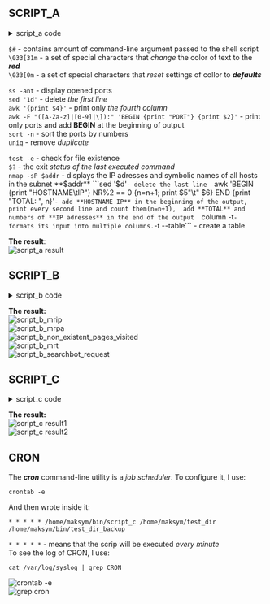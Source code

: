 SCRIPT_A
---------

<details><summary>script_a code</summary>

```
#!/bin/bash

function find_open_ports() {
        ss -ant | sed '1d' | awk '{print $4}' | awk -F "([A-Za-z]|[0-9]|\]):" 'BEGIN {print "PORT"} {print $2}' | sort -n | uniq
}

function check_install_nmap() {
        test -e /usr/bin/nmap
        if [ "$?" == "false" ]
        then
                echo "nmap is NOT installed. Start installind"
                sudo apt install nmap
        fi
}

function find_ip() {
        addr=$1
        nmap -sP $addr | sed '$d' | awk 'BEGIN {print "HOSTNAME\tIP"} NR%2 == 0 {n=n+1; print $5"\t" $6} END {print "TOTAL: ", n}' | column -t
}


if [ "$#" == "0" ]
then
        echo -e "\033[31m$0""\033[0m has 2 keys:"
        echo "The --all key displays the IP adresses and symblic names of all hosts in the current subnet"
        echo "The --target key displays a list of open system TCP ports"
elif [ "$1" == "--all" ]
then
        echo -e "\033[32mNext ports are opened:\033[0m"
        find_open_ports
elif [ "$1" == "--target" ]
then
        check_install_nmap
        echo -e "\033[32mThey are such hosts in the network:\033[0m"
        find_ip $2
else
        echo -e "There is\033[31m no \033[0m$1 key"
fi

exit 0
```

-------

</details>

```$#``` - contains amount of command-line argument passed to the shell script  
```\033[31m``` - a set of special characters that *change* the color of text to the ***red***  
```\033[0m``` - a set of special characters that *reset* settings of collor to ***defaults*** 
   
```ss -ant``` - display opened ports  
```sed '1d'``` - delete *the first line*  
```awk '{print $4}'``` - print only *the fourth column*  
```awk -F "([A-Za-z]|[0-9]|\]):" 'BEGIN {print "PORT"} {print $2}'``` - print only ports and add **BEGIN** at the beginning of output  
```sort -n``` - sort the ports by numbers  
```uniq``` - remove *duplicate*  
  
```test -e``` - check for file existence  
```$?``` - the exit *status of the last executed command*  
```nmap -sP $addr``` - displays the IP adresses and symbolic names of all hosts in the subnet **$addr**  
```sed '$d'``` - delete the last line  
```awk 'BEGIN {print "HOSTNAME\tIP"} NR%2 == 0 {n=n+1; print $5"\t" $6} END {print "TOTAL: ", n}'``` - add **HOSTNAME IP** in the beginning of the output, 
print every second line and count them(n=n+1),  add **TOTAL** and numbers of **IP adresses** in the end of the output  
```column -t``` - formats its input into multiple columns. ```-t --table``` - create a table  
  
**The result**:  
![script_a result](screenshots/script_a_result.png)

SCRIPT_B
---------

<details><summary>script_b code</summary>

```
#!/bin/bash

function mrip() {
	if [ -z $2 ]
	then
		cat $1 | awk '{print $1}' | sort | uniq -c | sort -nr |  awk 'BEGIN {print "\033[32mNN IP COUNT\033[0m"} {print FNR, $2, $1}' | column -t
	else
		cat $1 | awk '{print $1}' | sort | uniq -c | sort -nr | head -n $2 | awk 'BEGIN {print "\033[32mNN IP COUNT\033[0m"} {print FNR, $2, $1}' | column -t 
	fi
}

function mrpa() {
	if [ -z $2 ]
	then
		cat $1 | awk '{print $7}' | sort | uniq -c | sort -nr | awk 'BEGIN {print "\033[32mNN PAGE COUNT\033[0m"} {print FNR, $2, $1}' | column -t
	else
		cat $1 | awk '{print $7}' | sort | uniq -c | sort -nr | head -n $2 | awk 'BEGIN {print "\033[32mNN PAGE COUNT\033[0m"} {print FNR, $2, $1}' | column -t
	fi
}

function non_existent_pages_visited() {
        if [ -z $2 ]
        then
                cat $1 | grep error | awk '{print $1 $7}' | awk -F "/" '{print $1"\t"$2}' | sort | uniq -c | sort -nr | awk 'BEGIN {print "\033[32mNN IP ERROR COUNT\033[0m"} {print FNR, $2, $3, $1}' | column -t
        else
                cat $1 | grep error | awk '{print $1 $7}' | awk -F "/" '{print $1"\t"$2}' | sort | uniq -c | sort -nr | head -n $2 | awk 'BEGIN {print "\033[32mNN IP ERROR COUNT\033[0m"} {print FNR, $2, $3, $1}' | column -t
        fi
}

function mrt() {
	if [ -z $2 ]
        then
                cat $1 | awk '{print $4"]"}' | sort | uniq -c | sort -nr | awk 'BEGIN {print "\033[32mNN TIME COUNT\033[0m"} {print FNR, $2, $1}' | column -t
        else
		cat $1 | awk '{print $4"]"}' | sort | uniq -c | sort -nr | head -n $2 | awk 'BEGIN {print "\033[32mNN TIME COUNT\033[0m"} {print FNR, $2, $1}' | column -t        
	fi
}

function search_bot_request() {
	if [ -z $2 ]
        then
                cat $1 | grep bot | awk -F "\"" '{print $6}' | awk -F "//" '{print $2}' | awk 'NF' | awk -F ")" '{print $1}'  | sort | uniq -c | sort -nr | awk 'BEGIN {print "\033[32mNN BOT COUNT\033[0m"} {print FNR, $2, $1}' | column -t
        else
                cat $1 | grep bot | awk -F "\"" '{print $6}' | awk -F "//" '{print $2}' | awk 'NF' | awk -F ")" '{print $1}'  | sort | uniq -c | sort -nr | head -n $2 | awk 'BEGIN {print "\033[32mNN BOT COUNT\033[0m"} {print FNR, $2, $1}' | column -t
	fi
}

if [ "$#" == "0" ]
then
	echo -e "\033[31m$0""\033[0m has 5 keys:"
	echo "The --mrip the most requested IP adresses"
        echo "The --mrpa the most requested pages"
	echo "The --non-existent-pages-visited IP adresses that got error"
	echo "The --mrt the time site was most requested"
	echo "The --searchbot-request what searchbots requested the site"
	exit 0
elif [ -z $2 ]
then
        echo -e "ERROR. You have to choose an apache_log"
        exit 1
else
	log_name=$2
	search_size=$3
fi

case $1 in
	--mrip) mrip $log_name $search_size;;
        --mrpa) mrpa $log_name $search_size;;
        --non-existent-pages-visited) non_existent_pages_visited $log_name $search_size;;
	--mrt) mrt $log_name $search_size;;
        --search-bot-request) search_bot_request $log_name $search_size;;
	*) echo -e "There is\033[31m no \033[0m$1 key"
esac
exit 0
```
-------

</details>


**The result:**  
![script_b_mrip](screenshots/script_b_mrip.png)  
![script_b_mrpa ](screenshots/script_b_mrpa.png)  
![script_b_non_existent_pages_visited](screenshots/script_b_non_existent_pages_visited.png)  
![script_b_mrt](screenshots/script_b_mrt.png)  
![script_b_searchbot_request](screenshots/script_b_searchbot_request.png)  

SCRIPT_C
---------


<details><summary>script_c code</summary>

```
#!/bin/bash

function destination_copy_skip_remove() {
	#copy_skip
	for file in $(find $1 -printf "%P\n")
	do 
	if [ ! -a $2/$file ]
	then 
	  if [ $1/$file -nt $2/$file ]
	  then 
	  	echo $3 $file COPY
	    cp -r $1/$file $2/$file
	  else
	  	echo $3 $file SKIP
	  fi
	else
		echo $3 $file COPY
	  cp -r $1/$file $2/$file
	fi
	done
	#delete
	for file in $(find $2 -printf "%P\n")
    do 
    if [[ (( -a $2/$file) && (! -a $1/$file)) && ( "$file" != "backup_log" ) ]]
    then 
        echo $3 $file DELETE
    	rm -r "$2/$file"
    fi
    done
}

if [[ "$#" == "0" || "$#" == "1" ]]
then
	echo -e "\033[31m$0\033[0m has to take \033[31m2 parameters:\033[0m source, destination"
	exit 1
fi

if [ ! -d "$1" ]
then 
	echo -e "ERROR.The source does not exist!"
	exit 1
elif [ ! -d "$2" ]
then 
	echo -e "The destination does not exist. Trying to create."
	mkdir "$2"
	if [ ! "$?" == "true" ]
	then
		echo -e "\033[32mThe destination was created\033[0m"
	else
		echo -e "\033[31mThe destination was not created!\033[0m"
		exit 1
	fi
fi	

source=$1
destination=$2
dt=$(date '+%d.%m.%Y/%H:%M:%S');

destination_copy_skip_remove $source $destination $dt | awk 'BEGIN {print "\033[32mDATE FILE STATUS\033[0m"} {print $0} END {print "\033[32mDONE\033[0m"}' | column -t | tee -a $destination/backup_log
```
-------

</details>

**The result:**  
![script_c result1](screenshots/script_c_result1.png)  
![script_c result2](screenshots/script_c_result2.png)  


CRON
---------
The ***cron*** command-line utility is a *job scheduler*.
To configure it, I use:
```
crontab -e
```
And then wrote inside it:
```
* * * * * /home/maksym/bin/script_c /home/maksym/test_dir /home/maksym/bin/test_dir_backup
```
```* * * * *``` - means that the scrip will be executed *every minute*  
To see the log of CRON, I use:
```
cat /var/log/syslog | grep CRON
```

![crontab -e](screenshots/crontab_e.png)  
![grep cron](screenshots/grep_cron.png) 

